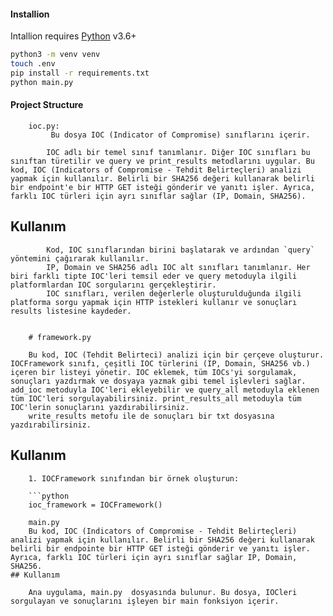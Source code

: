 #### Installion

Intallion requires [Python](https://python.org/) v3.6+

```sh
python3 -m venv venv
touch .env
pip install -r requirements.txt
python main.py

```

#### Project Structure
        ioc.py:
             Bu dosya IOC (Indicator of Compromise) sınıflarını içerir. 

            IOC adlı bir temel sınıf tanımlanır. Diğer IOC sınıfları bu sınıftan türetilir ve query ve print_results metodlarını uygular. Bu kod, IOC (Indicators of Compromise - Tehdit Belirteçleri) analizi yapmak için kullanılır. Belirli bir SHA256 değeri kullanarak belirli bir endpoint'e bir HTTP GET isteği gönderir ve yanıtı işler. Ayrıca, farklı IOC türleri için ayrı sınıflar sağlar (IP, Domain, SHA256).    
## Kullanım
            Kod, IOC sınıflarından birini başlatarak ve ardından `query` yöntemini çağırarak kullanılır.
            IP, Domain ve SHA256 adlı IOC alt sınıfları tanımlanır. Her biri farklı tipte IOC'leri temsil eder ve query metoduyla ilgili platformlardan IOC sorgularını gerçekleştirir.
            IOC sınıfları, verilen değerlerle oluşturulduğunda ilgili platforma sorgu yapmak için HTTP istekleri kullanır ve sonuçları results listesine kaydeder.


        # framework.py

        Bu kod, IOC (Tehdit Belirteci) analizi için bir çerçeve oluşturur. IOCFramework sınıfı, çeşitli IOC türlerini (IP, Domain, SHA256 vb.) içeren bir listeyi yönetir. IOC eklemek, tüm IOCs'yi sorgulamak, sonuçları yazdırmak ve dosyaya yazmak gibi temel işlevleri sağlar.  add_ioc metoduyla IOC'leri ekleyebilir ve query_all metoduyla eklenen tüm IOC'leri sorgulayabilirsiniz. print_results_all metoduyla tüm IOC'lerin sonuçlarını yazdırabilirsiniz.
        write_results metofu ile de sonuçları bir txt dosyasına yazdırabilirsiniz.

## Kullanım

        1. IOCFramework sınıfından bir örnek oluşturun:

        ```python
        ioc_framework = IOCFramework()

        main.py
        Bu kod, IOC (Indicators of Compromise - Tehdit Belirteçleri) analizi yapmak için kullanılır. Belirli bir SHA256 değeri kullanarak belirli bir endpointe bir HTTP GET isteği gönderir ve yanıtı işler. Ayrıca, farklı IOC türleri için ayrı sınıflar sağlar IP, Domain, SHA256.
    ## Kullanım

        Ana uygulama, main.py  dosyasında bulunur. Bu dosya, IOCleri sorgulayan ve sonuçlarını işleyen bir main fonksiyon içerir.
